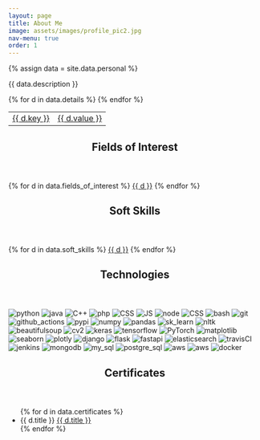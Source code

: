 ```yaml
---
layout: page
title: About Me
image: assets/images/profile_pic2.jpg
nav-menu: true
order: 1
---
```


{% assign data = site.data.personal %}
<div id="main" class="alt">
	<!-- Two -->
	<section id="one">
		<div class="inner no-padding">
			<div>
				<p class='actions'>{{ data.description }}</p>
			</div>
			<div class="row">
				<div class="6u 12u$(small)">
					<div class="table-container">
					<table>
						{% for d in data.details %}
						<tr>
							<td class="first-column"><a href="#" class="special small disable">{{ d.key }}</a></td>
							<td class="second-column"><a href="#" class="small disable">{{ d.value }}</a></td>
						</tr>
						{% endfor %}
					</table>
					</div>
				</div>
				<div class="6u$ 12u$(small)">
					<!-- <h3>Technologies</h3> -->
					<div class='logos-container'>
					</div>
				</div>
			</div>
		</div>
	</section>
	<section id="one">
		<div class="inner no-padding">
			<div class="row">
				<div class="6u 12u$(small)">
					<header class="major">
						<h1>Fields of Interest</h1>
					</header>
					<p class='actions'> 
						{% for d in data.fields_of_interest %}
						<a href="#" class="button small disable">{{ d }}</a>
						{% endfor %}
					</p>
				</div>
				<div class="6u$ 12u$(small)">
					<header class="major">
						<h1>Soft Skills</h1>
					</header>
					<p class='actions'>
						{% for d in data.soft_skills %}
						<a href="#" class="button small disable">{{ d }}</a>
						{% endfor %}
					</p>
				</div>
				<div class="6u$ 12u$(small)">
					<header class="major">
						<h1>Technologies</h1>
					</header>
					<div class='logos-container'>
						<img src="{{site.baseurl}}/assets/images/logos/python.png" alt="python" class="logos">
						<img src="{{site.baseurl}}/assets/images/logos/java.png" alt="java" class="logos">
						<img src="{{site.baseurl}}/assets/images/logos/C++.png" alt="C++" class="logos">
						<img src="{{site.baseurl}}/assets/images/logos/php.png" alt="php" class="logos">
						<img src="{{site.baseurl}}/assets/images/logos/CSS.png" alt="CSS" class="logos">
						<img src="{{site.baseurl}}/assets/images/logos/JS.png" alt="JS" class="logos">
						<img src="{{site.baseurl}}/assets/images/logos/node.png" alt="node" class="logos">
						<img src="{{site.baseurl}}/assets/images/logos/html.png" alt="CSS" class="logos">
						<img src="{{site.baseurl}}/assets/images/logos/bash.png" alt="bash" class="logos">
						<img src="{{site.baseurl}}/assets/images/logos/git.png" alt="git" class="logos">
						<img src="{{site.baseurl}}/assets/images/logos/github_actions.png" alt="github_actions" class="logos">
						<img src="{{site.baseurl}}/assets/images/logos/PyPI.png" alt="pypi" class="logos">
						<img src="{{site.baseurl}}/assets/images/logos/numpy.png" alt="numpy" class="logos">
						<img src="{{site.baseurl}}/assets/images/logos/pandas.png" alt="pandas" class="logos">
						<img src="{{site.baseurl}}/assets/images/logos/sk_learn.png" alt="sk_learn" class="logos">
						<img src="{{site.baseurl}}/assets/images/logos/nltk.png" alt="nltk" class="logos">
						<img src="{{site.baseurl}}/assets/images/logos/beautifulsoup.png" alt="beautifulsoup" class="logos">
						<img src="{{site.baseurl}}/assets/images/logos/cv2.png" alt="cv2" class="logos">
						<img src="{{site.baseurl}}/assets/images/logos/keras.png" alt="keras" class="logos">
						<img src="{{site.baseurl}}/assets/images/logos/tensorflow.png" alt="tensorflow" class="logos">
						<img src="{{site.baseurl}}/assets/images/logos/PyTorch.png" alt="PyTorch" class="logos">
						<img src="{{site.baseurl}}/assets/images/logos/matplotlib.png" alt="matplotlib" class="logos">
						<img src="{{site.baseurl}}/assets/images/logos/seaborn.png" alt="seaborn" class="logos">
						<img src="{{site.baseurl}}/assets/images/logos/plotly.png" alt="plotly" class="logos">
						<img src="{{site.baseurl}}/assets/images/logos/django.png" alt="django" class="logos">
						<img src="{{site.baseurl}}/assets/images/logos/flask.png" alt="flask" class="logos">
						<img src="{{site.baseurl}}/assets/images/logos/fastapi.png" alt="fastapi" class="logos">
						<img src="{{site.baseurl}}/assets/images/logos/elasticsearch.png" alt="elasticsearch" class="logos">
						<img src="{{site.baseurl}}/assets/images/logos/travisCI.png" alt="travisCI" class="logos">
						<img src="{{site.baseurl}}/assets/images/logos/jenkins.png" alt="jenkins" class="logos">
						<img src="{{site.baseurl}}/assets/images/logos/mongodb.png" alt="mongodb" class="logos">
						<img src="{{site.baseurl}}/assets/images/logos/my_sql.png" alt="my_sql" class="logos">
						<img src="{{site.baseurl}}/assets/images/logos/postgre_sql.png" alt="postgre_sql" class="logos">
						<img src="{{site.baseurl}}/assets/images/logos/aws.png" alt="aws" class="logos">
						<img src="{{site.baseurl}}/assets/images/logos/cloud-logo.svg" alt="aws" class="logos">
						<img src="{{site.baseurl}}/assets/images/logos/docker.png" alt="docker" class="logos">
					</div>
				</div>
			</div>
		</div>
	</section>
	<section id='second'>
		<div class='inner no-padding'>
			<header class="major">
				<h1>Certificates</h1>
			</header>
			<ul class="fa-ul">
				{% for d in data.certificates %}
				<li>
					<i class="fa-li fa fa-check-square"></i>{{ d.title }}
					<a href="{{ d.link }}">
						<i class="fas fa-arrow-right"></i>
						{{ d.title }}
					</a>
				</li>
				{% endfor %}
			</ul>
		</div>
	</section>
</div>